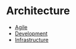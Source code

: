 # Architecture

* [Agile](Agile/README.md)
* [Development](Development/README.md)
* [Infrastructure](Infrastructure/Infrastructure.md)
